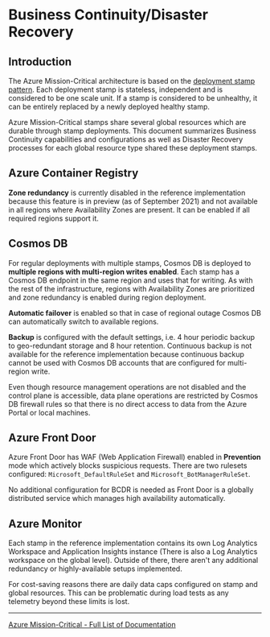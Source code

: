 # Business Continuity/Disaster Recovery

## Introduction

The Azure Mission-Critical architecture is based on the [deployment stamp pattern](https://docs.microsoft.com/azure/architecture/patterns/deployment-stamp). Each deployment stamp is stateless, independent and is considered to be one scale unit. If a stamp is considered to be unhealthy, it can be entirely replaced by a newly deployed healthy stamp.

Azure Mission-Critical stamps share several global resources which are durable through stamp deployments. This document summarizes Business Continuity capabilities and configurations as well as Disaster Recovery processes for each global resource type shared these deployment stamps.

## Azure Container Registry

**Zone redundancy** is currently disabled in the reference implementation because this feature is in preview (as of September 2021) and not available in all regions where Availability Zones are present. It can be enabled if all required regions support it.

## Cosmos DB

For regular deployments with multiple stamps, Cosmos DB is deployed to **multiple regions with multi-region writes enabled**. Each stamp has a Cosmos DB endpoint in the same region and uses that for writing. As with the rest of the infrastructure, regions with Availability Zones are prioritized and zone redundancy is enabled during region deployment.

**Automatic failover** is enabled so that in case of regional outage Cosmos DB can automatically switch to available regions.

**Backup** is configured with the default settings, i.e. 4 hour periodic backup to geo-redundant storage and 8 hour retention. Continuous backup is not available for the reference implementation because continuous backup cannot be used with Cosmos DB accounts that are configured for multi-region write.

Even though resource management operations are not disabled and the control plane is accessible, data plane operations are restricted by Cosmos DB firewall rules so that there is no direct access to data from the Azure Portal or local machines.

## Azure Front Door

Azure Front Door has WAF (Web Application Firewall) enabled in **Prevention** mode which actively blocks suspicious requests. There are two rulesets configured: `Microsoft_DefaultRuleSet` and `Microsoft_BotManagerRuleSet`.

No additional configuration for BCDR is needed as Front Door is a globally distributed service which manages high availability automatically.

## Azure Monitor

Each stamp in the reference implementation contains its own Log Analytics Workspace and Application Insights instance (There is also a Log Analytics workspace on the global level). Outside of there, there aren't any additional redundancy or highly-available setups implemented.

For cost-saving reasons there are daily data caps configured on stamp and global resources. This can be problematic during load tests as any telemetry beyond these limits is lost.

---

[Azure Mission-Critical - Full List of Documentation](/docs/README.md)
